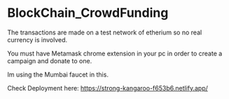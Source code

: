# BlockChain_CrowdFunding

The transactions are made on a test network of etherium so no real currency is involved. 

You must have Metamask chrome extension in your pc in order to create a campaign and donate to one.

Im using the Mumbai faucet in this.

Check Deployment here: https://strong-kangaroo-f653b6.netlify.app/
